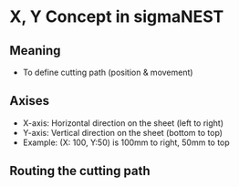 # X, Y Concept in sigmaNEST
## Meaning
- To define cutting path (position & movement)

## Axises
- X-axis: Horizontal direction on the sheet (left to right)
- Y-axis: Vertical direction on the sheet (bottom to top)
- Example: (X: 100, Y:50) is 100mm to right, 50mm to top 

## Routing the cutting path
